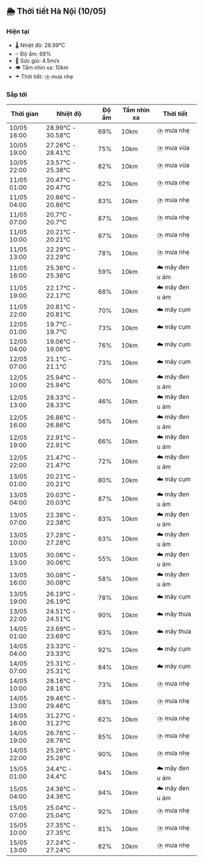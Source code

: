 ## 🌦️ Thời tiết Hà Nội (10/05)

### Hiện tại

- 🌡️ Nhiệt độ: 28.99℃
- 💦 Độ ẩm: 69%
- 💨 Sức gió: 4.5m/s
- 👁️ Tầm nhìn xa: 10km
- ☂️ Thời tiết: ⛈️ mưa nhẹ

### Sắp tới

| Thời gian | Nhiệt độ | Độ ẩm | Tầm nhìn xa | Thời tiết |
| --- | --- | --- | --- | --- |
| 10/05 16:00 | 28.99℃ - 30.58℃ | 69% | 10km | ⛈️ mưa nhẹ |
| 10/05 19:00 | 27.26℃ - 28.41℃ | 75% | 10km | ⛈️ mưa vừa |
| 10/05 22:00 | 23.57℃ - 25.38℃ | 82% | 10km | ⛈️ mưa vừa |
| 11/05 01:00 | 20.47℃ - 20.47℃ | 82% | 10km | ⛈️ mưa nhẹ |
| 11/05 04:00 | 20.86℃ - 20.86℃ | 83% | 10km | ⛈️ mưa nhẹ |
| 11/05 07:00 | 20.7℃ - 20.7℃ | 87% | 10km | ⛈️ mưa nhẹ |
| 11/05 10:00 | 20.21℃ - 20.21℃ | 87% | 10km | ⛈️ mưa nhẹ |
| 11/05 13:00 | 22.29℃ - 22.29℃ | 78% | 10km | ⛈️ mưa nhẹ |
| 11/05 16:00 | 25.36℃ - 25.36℃ | 59% | 10km | ☁️ mây đen u ám |
| 11/05 19:00 | 22.17℃ - 22.17℃ | 68% | 10km | ☁️ mây đen u ám |
| 11/05 22:00 | 20.81℃ - 20.81℃ | 70% | 10km | ☁️ mây cụm |
| 12/05 01:00 | 19.7℃ - 19.7℃ | 73% | 10km | ☁️ mây cụm |
| 12/05 04:00 | 19.06℃ - 19.06℃ | 76% | 10km | ☁️ mây cụm |
| 12/05 07:00 | 21.1℃ - 21.1℃ | 73% | 10km | ☁️ mây cụm |
| 12/05 10:00 | 25.94℃ - 25.94℃ | 60% | 10km | ☁️ mây đen u ám |
| 12/05 13:00 | 28.33℃ - 28.33℃ | 46% | 10km | ☁️ mây đen u ám |
| 12/05 16:00 | 26.86℃ - 26.86℃ | 56% | 10km | ☁️ mây đen u ám |
| 12/05 19:00 | 22.91℃ - 22.91℃ | 66% | 10km | ☁️ mây đen u ám |
| 12/05 22:00 | 21.47℃ - 21.47℃ | 72% | 10km | ☁️ mây đen u ám |
| 13/05 01:00 | 20.21℃ - 20.21℃ | 80% | 10km | ☁️ mây cụm |
| 13/05 04:00 | 20.03℃ - 20.03℃ | 87% | 10km | ☁️ mây đen u ám |
| 13/05 07:00 | 22.38℃ - 22.38℃ | 83% | 10km | ☁️ mây đen u ám |
| 13/05 10:00 | 27.28℃ - 27.28℃ | 63% | 10km | ☁️ mây đen u ám |
| 13/05 13:00 | 30.06℃ - 30.06℃ | 55% | 10km | ☁️ mây đen u ám |
| 13/05 16:00 | 30.08℃ - 30.08℃ | 58% | 10km | ☁️ mây đen u ám |
| 13/05 19:00 | 26.19℃ - 26.19℃ | 78% | 10km | ☁️ mây cụm |
| 13/05 22:00 | 24.51℃ - 24.51℃ | 90% | 10km | ☁️ mây thưa |
| 14/05 01:00 | 23.69℃ - 23.69℃ | 93% | 10km | ☁️ mây thưa |
| 14/05 04:00 | 23.33℃ - 23.33℃ | 92% | 10km | ☁️ mây cụm |
| 14/05 07:00 | 25.31℃ - 25.31℃ | 84% | 10km | ☁️ mây cụm |
| 14/05 10:00 | 28.16℃ - 28.16℃ | 73% | 10km | ⛈️ mưa nhẹ |
| 14/05 13:00 | 29.46℃ - 29.46℃ | 68% | 10km | ⛈️ mưa nhẹ |
| 14/05 16:00 | 31.27℃ - 31.27℃ | 62% | 10km | ⛈️ mưa nhẹ |
| 14/05 19:00 | 26.76℃ - 26.76℃ | 85% | 10km | ⛈️ mưa nhẹ |
| 14/05 22:00 | 25.26℃ - 25.26℃ | 90% | 10km | ⛈️ mưa nhẹ |
| 15/05 01:00 | 24.4℃ - 24.4℃ | 94% | 10km | ☁️ mây đen u ám |
| 15/05 04:00 | 24.36℃ - 24.36℃ | 94% | 10km | ☁️ mây đen u ám |
| 15/05 07:00 | 25.04℃ - 25.04℃ | 92% | 10km | ⛈️ mưa nhẹ |
| 15/05 10:00 | 27.35℃ - 27.35℃ | 81% | 10km | ⛈️ mưa nhẹ |
| 15/05 13:00 | 27.24℃ - 27.24℃ | 82% | 10km | ⛈️ mưa nhẹ |
